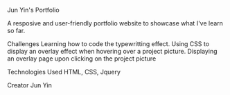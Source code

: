 Jun Yin's Portfolio

A resposive and user-friendly portfolio website to showcase what I've learn so far. 

Challenges
Learning how to code the typewritting effect.
Using CSS to display an overlay effect when hovering over a project picture.
Displaying an overlay page upon clicking on the project picture

Technologies Used
HTML, CSS, Jquery

Creator
Jun Yin
